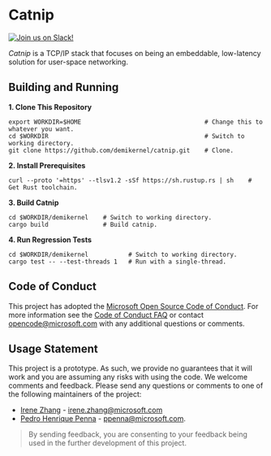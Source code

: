 Catnip
=======

[![Join us on Slack!](https://img.shields.io/badge/chat-on%20Slack-e01563.svg)](https://join.slack.com/t/demikernel/shared_invite/zt-t25ffjf9-2k7Y_594T8xn1GBWVYlQ2g)

_Catnip_ is a TCP/IP stack that focuses on being an embeddable, low-latency
solution for user-space networking.

Building and Running
---------------------

**1. Clone This Repository**
```
export WORKDIR=$HOME                                  # Change this to whatever you want.
cd $WORKDIR                                           # Switch to working directory.
git clone https://github.com/demikernel/catnip.git    # Clone.
```

**2. Install Prerequisites**
```
curl --proto '=https' --tlsv1.2 -sSf https://sh.rustup.rs | sh    # Get Rust toolchain.
```

**3. Build Catnip**
```
cd $WORKDIR/demikernel    # Switch to working directory.
cargo build               # Build catnip.
```

**4. Run Regression Tests**
```
cd $WORKDIR/demikernel           # Switch to working directory.
cargo test -- --test-threads 1   # Run with a single-thread.
```

Code of Conduct
---------------

This project has adopted the [Microsoft Open Source Code of Conduct](https://opensource.microsoft.com/codeofconduct/).
For more information see the [Code of Conduct FAQ](https://opensource.microsoft.com/codeofconduct/faq/)
or contact [opencode@microsoft.com](mailto:opencode@microsoft.com) with any additional questions or comments.


Usage Statement
--------------

This project is a prototype. As such, we provide no guarantees that it will
work and you are assuming any risks with using the code. We welcome comments
and feedback. Please send any questions or comments to one of the following
maintainers of the project:

- [Irene Zhang](https://github.com/iyzhang) - [irene.zhang@microsoft.com](mailto:irene.zhang@microsoft.com)
- [Pedro Henrique Penna](https://github.com/ppenna) - [ppenna@microsoft.com](mailto:ppenna@microsoft.com).

> By sending feedback, you are consenting to your feedback being used in the
> further development of this project.
